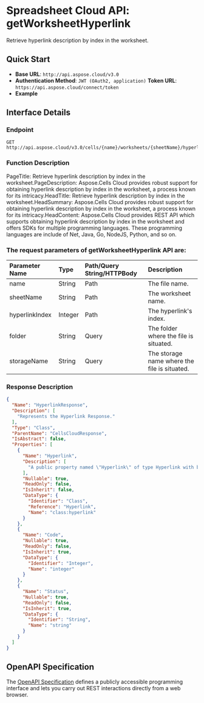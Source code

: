 # **Spreadsheet Cloud API: getWorksheetHyperlink**

Retrieve hyperlink description by index in the worksheet. 


## **Quick Start**

- **Base URL**: `http://api.aspose.cloud/v3.0`
- **Authentication Method**: `JWT (OAuth2, application)`  **Token URL**: `https://api.aspose.cloud/connect/token`
- **Example** 

## **Interface Details**

### **Endpoint** 

```
GET http://api.aspose.cloud/v3.0/cells/{name}/worksheets/{sheetName}/hyperlinks/{hyperlinkIndex}
```
### **Function Description**
PageTitle: Retrieve hyperlink description by index in the worksheet.PageDescription: Aspose.Cells Cloud provides robust support for obtaining hyperlink description by index in the worksheet, a process known for its intricacy.HeadTitle: Retrieve hyperlink description by index in the worksheet.HeadSummary: Aspose.Cells Cloud provides robust support for obtaining hyperlink description by index in the worksheet, a process known for its intricacy.HeadContent: Aspose.Cells Cloud provides REST API which supports obtaining hyperlink description by index in the worksheet and offers SDKs for multiple programming languages. These programming languages are include of Net, Java, Go, NodeJS, Python, and so on.

### The request parameters of **getWorksheetHyperlink** API are: 

| Parameter Name | Type | Path/Query String/HTTPBody | Description | 
| :- | :- | :- |:- | 
|name|String|Path|The file name.|
|sheetName|String|Path|The worksheet name.|
|hyperlinkIndex|Integer|Path|The hyperlink's index.|
|folder|String|Query|The folder where the file is situated.|
|storageName|String|Query|The storage name where the file is situated.|

### **Response Description**
```json
{
  "Name": "HyperlinkResponse",
  "Description": [
    "Represents the Hyperlink Response."
  ],
  "Type": "Class",
  "ParentName": "CellsCloudResponse",
  "IsAbstract": false,
  "Properties": [
    {
      "Name": "Hyperlink",
      "Description": [
        "A public property named \"Hyperlink\" of type Hyperlink with both getter and setter methods."
      ],
      "Nullable": true,
      "ReadOnly": false,
      "IsInherit": false,
      "DataType": {
        "Identifier": "Class",
        "Reference": "Hyperlink",
        "Name": "class:hyperlink"
      }
    },
    {
      "Name": "Code",
      "Nullable": true,
      "ReadOnly": false,
      "IsInherit": true,
      "DataType": {
        "Identifier": "Integer",
        "Name": "integer"
      }
    },
    {
      "Name": "Status",
      "Nullable": true,
      "ReadOnly": false,
      "IsInherit": true,
      "DataType": {
        "Identifier": "String",
        "Name": "string"
      }
    }
  ]
}
```


## OpenAPI Specification

The [OpenAPI Specification](https://reference.aspose.cloud/cells/#/HypelinksController/GetWorksheetHyperlink) defines a publicly accessible programming interface and lets you carry out REST interactions directly from a web browser.

